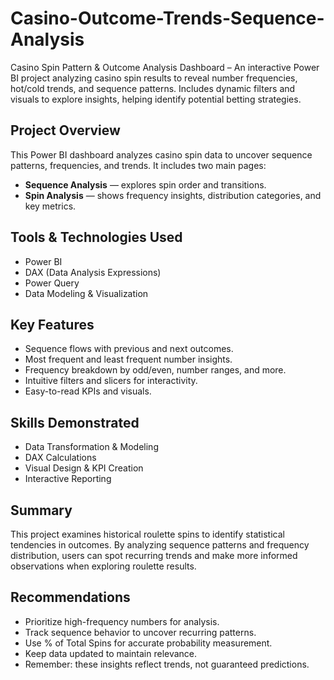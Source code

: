 # Casino-Outcome-Trends-Sequence-Analysis
Casino Spin Pattern &amp; Outcome Analysis Dashboard – An interactive Power BI project analyzing casino spin results to reveal number frequencies, hot/cold trends, and sequence patterns. Includes dynamic filters and visuals to explore insights, helping identify potential betting strategies.

## Project Overview
This Power BI dashboard analyzes casino spin data to uncover sequence patterns, frequencies, and trends. It includes two main pages:
- **Sequence Analysis** — explores spin order and transitions.
- **Spin Analysis** — shows frequency insights, distribution categories, and key metrics.

## Tools & Technologies Used
- Power BI
- DAX (Data Analysis Expressions)
- Power Query
- Data Modeling & Visualization

## Key Features
- Sequence flows with previous and next outcomes.
- Most frequent and least frequent number insights.
- Frequency breakdown by odd/even, number ranges, and more.
- Intuitive filters and slicers for interactivity.
- Easy-to-read KPIs and visuals.

## Skills Demonstrated
- Data Transformation & Modeling
- DAX Calculations
- Visual Design & KPI Creation
- Interactive Reporting

## Summary
This project examines historical roulette spins to identify statistical tendencies in outcomes. By analyzing sequence patterns and frequency distribution, users can spot recurring trends and make more informed observations when exploring roulette results.

## Recommendations
- Prioritize high-frequency numbers for analysis.
- Track sequence behavior to uncover recurring patterns.
- Use % of Total Spins for accurate probability measurement.
- Keep data updated to maintain relevance.
- Remember: these insights reflect trends, not guaranteed predictions.
